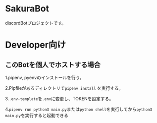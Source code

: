 # SakuraBot
discordBotプロジェクトです。  


# Developer向け
## このBotを個人でホストする場合

1.pipenv, pyenvのインストールを行う。

2.Pipfileがあるディレクトリで`pipenv install` を実行する。

3.`.env-template`を`.env`に変更し、TOKENを設定する。

4.`pipenv run python3 main.py`または`python shell`を実行してから`python3 main.py`を実行すると起動できる
